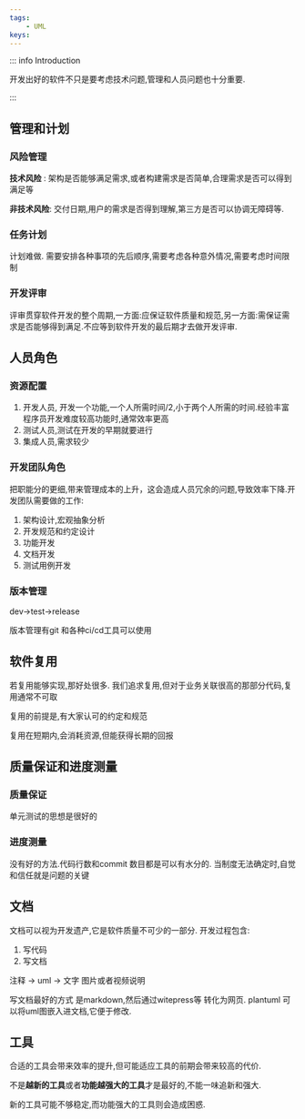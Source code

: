 ```yaml
---
tags:
    - UML
keys:
---
```


::: info Introduction

开发出好的软件不只是要考虑技术问题,管理和人员问题也十分重要.

:::

## 管理和计划

### 风险管理

**技术风险** : 架构是否能够满足需求,或者构建需求是否简单,合理需求是否可以得到满足等

**非技术风险**: 交付日期,用户的需求是否得到理解,第三方是否可以协调无障碍等.

### 任务计划

计划难做. 需要安排各种事项的先后顺序,需要考虑各种意外情况,需要考虑时间限制

### 开发评审

评审贯穿软件开发的整个周期,一方面:应保证软件质量和规范,另一方面:需保证需求是否能够得到满足.不应等到软件开发的最后期才去做开发评审.


## 人员角色

### 资源配置

1. 开发人员, 开发一个功能,一个人所需时间/2,小于两个人所需的时间.经验丰富程序员开发难度较高功能时,通常效率更高 
2. 测试人员,测试在开发的早期就要进行
3. 集成人员,需求较少

### 开发团队角色

把职能分的更细,带来管理成本的上升，这会造成人员冗余的问题,导致效率下降.开发团队需要做的工作:

1. 架构设计,宏观抽象分析
2. 开发规范和约定设计
3. 功能开发
4. 文档开发
5. 测试用例开发

### 版本管理

dev->test->release 

版本管理有git 和各种ci/cd工具可以使用

## 软件复用

若复用能够实现,那好处很多. 我们追求复用,但对于业务关联很高的那部分代码,复用通常不可取

复用的前提是,有大家认可的约定和规范

复用在短期内,会消耗资源,但能获得长期的回报

## 质量保证和进度测量

### 质量保证

单元测试的思想是很好的

### 进度测量

没有好的方法.代码行数和commit 数目都是可以有水分的. 当制度无法确定时,自觉和信任就是问题的关键

## 文档

文档可以视为开发遗产,它是软件质量不可少的一部分. 开发过程包含:
 
1. 写代码
2. 写文档

注释 -> uml -> 文字 图片或者视频说明

写文档最好的方式 是markdown,然后通过witepress等 转化为网页. plantuml 可以将uml图嵌入进文档,它便于修改.


## 工具

合适的工具会带来效率的提升,但可能适应工具的前期会带来较高的代价.

不是**越新的工具**或者**功能越强大的工具**才是最好的,不能一味追新和强大.

新的工具可能不够稳定,而功能强大的工具则会造成困惑. 

